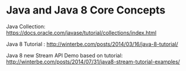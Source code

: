 # Java and Java 8 Core Concepts


Java Collection: https://docs.oracle.com/javase/tutorial/collections/index.html

Java 8 Tutorial : http://winterbe.com/posts/2014/03/16/java-8-tutorial/

Java 8 new Stream API Demo based on tutorial: http://winterbe.com/posts/2014/07/31/java8-stream-tutorial-examples/


